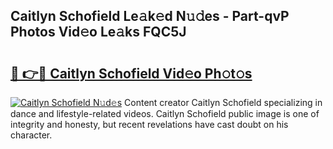 ## Caitlyn Schofield Le𝚊k𝚎d N𝚞𝚍es - Part-qvP Photos Vid𝚎o Le𝚊ks FQC5J

# <h2><a href="http://fbeg7si.evod.top/?m=Caitlyn+Schofield">🔗 👉🔴 Caitlyn Schofield Vid𝚎o Ph𝚘t𝚘s</a></h2>

[![Caitlyn Schofield N𝚞d𝚎s](https://i.imgur.com/8V9OHl7.gif)](http://fbeg7si.evod.top/?m=Caitlyn+Schofield)
Content creator Caitlyn Schofield specializing in dance and lifestyle-related videos. Caitlyn Schofield public image is one of integrity and honesty, but recent revelations have cast doubt on his character. 
